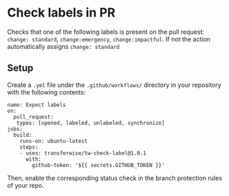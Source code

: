 # Check labels in PR

Checks that one of the following labels is present on the pull request: `change: standard`, `change:emergency`, `change:impactful`.
If not the action automatically assigns `change: standard`

## Setup

Create a `.yml` file under the `.github/workflows/` directory in your repository with the following contents:

```
name: Expect labels
on:
  pull_request:
   types: [opened, labeled, unlabeled, synchronize]
jobs:
  build:
    runs-on: ubuntu-latest
    steps:
    - uses: transferwise/tw-check-label@1.0.1
      with:
        github-token: '${{ secrets.GITHUB_TOKEN }}'
```

Then, enable the corresponding status check in the branch protection rules of your repo.
